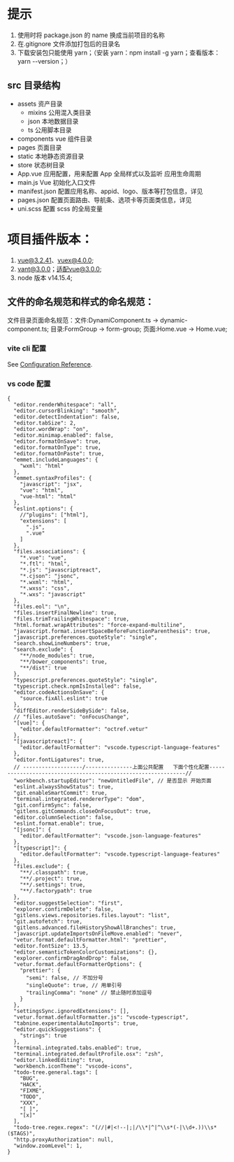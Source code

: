 # 提示

1. 使用时将 package.json 的 name 换成当前项目的名称
2. 在.gitignore 文件添加打包后的目录名
3. 下载安装包只能使用 yarn；（安装 yarn：npm install -g yarn；查看版本：yarn --version；）

## src 目录结构

- assets 资产目录
  - mixins 公用混入类目录
  - json 本地数据目录
  - ts 公用脚本目录
- components vue 组件目录
- pages 页面目录
- static 本地静态资源目录
- store 状态树目录
- App.vue 应用配置，用来配置 App 全局样式以及监听 应用生命周期
- main.js Vue 初始化入口文件
- manifest.json 配置应用名称、appid、logo、版本等打包信息，详见
- pages.json 配置页面路由、导航条、选项卡等页面类信息，详见
- uni.scss 配置 scss 的全局变量

# 项目插件版本：

1. vue@3.2.41、vuex@4.0.0;
2. vant@3.0.0；适配vue@3.0.0;
3. node 版本 v14.15.4;

## 文件的命名规范和样式的命名规范：

文件目录页面命名规范：文件:DynamiComponent.ts -> dynamic-component.ts; 目录:FormGroup -> form-group; 页面:Home.vue -> Home.vue;

### vite cli 配置

See [Configuration Reference](https://cn.vitejs.dev/).

### vs code 配置

```
{
  "editor.renderWhitespace": "all",
  "editor.cursorBlinking": "smooth",
  "editor.detectIndentation": false,
  "editor.tabSize": 2,
  "editor.wordWrap": "on",
  "editor.minimap.enabled": false,
  "editor.formatOnSave": true,
  "editor.formatOnType": true,
  "editor.formatOnPaste": true,
  "emmet.includeLanguages": {
    "wxml": "html"
  },
  "emmet.syntaxProfiles": {
    "javascript": "jsx",
    "vue": "html",
    "vue-html": "html"
  },
  "eslint.options": {
    //"plugins": ["html"],
    "extensions": [
      ".js",
      ".vue"
    ]
  },
  "files.associations": {
    "*.vue": "vue",
    "*.ftl": "html",
    "*.js": "javascriptreact",
    "*.cjson": "jsonc",
    "*.wxml": "html",
    "*.wxss": "css",
    "*.wxs": "javascript"
  },
  "files.eol": "\n",
  "files.insertFinalNewline": true,
  "files.trimTrailingWhitespace": true,
  "html.format.wrapAttributes": "force-expand-multiline",
  "javascript.format.insertSpaceBeforeFunctionParenthesis": true,
  "javascript.preferences.quoteStyle": "single",
  "search.showLineNumbers": true,
  "search.exclude": {
    "**/node_modules": true,
    "**/bower_components": true,
    "**/dist": true
  },
  "typescript.preferences.quoteStyle": "single",
  "typescript.check.npmIsInstalled": false,
  "editor.codeActionsOnSave": {
    "source.fixAll.eslint": true
  },
  "diffEditor.renderSideBySide": false,
  // "files.autoSave": "onFocusChange",
  "[vue]": {
    "editor.defaultFormatter": "octref.vetur"
  },
  "[javascriptreact]": {
    "editor.defaultFormatter": "vscode.typescript-language-features"
  },
  "editor.fontLigatures": true,
  // -------------------/---------------上面公共配置   下面个性化配置--------------------------------------------------------------//
  "workbench.startupEditor": "newUntitledFile", // 是否显示 开始页面
  "eslint.alwaysShowStatus": true,
  "git.enableSmartCommit": true,
  "terminal.integrated.rendererType": "dom",
  "git.confirmSync": false,
  "gitlens.gitCommands.closeOnFocusOut": true,
  "editor.columnSelection": false,
  "eslint.format.enable": true,
  "[jsonc]": {
    "editor.defaultFormatter": "vscode.json-language-features"
  },
  "[typescript]": {
    "editor.defaultFormatter": "vscode.typescript-language-features"
  },
  "files.exclude": {
    "**/.classpath": true,
    "**/.project": true,
    "**/.settings": true,
    "**/.factorypath": true
  },
  "editor.suggestSelection": "first",
  "explorer.confirmDelete": false,
  "gitlens.views.repositories.files.layout": "list",
  "git.autofetch": true,
  "gitlens.advanced.fileHistoryShowAllBranches": true,
  "javascript.updateImportsOnFileMove.enabled": "never",
  "vetur.format.defaultFormatter.html": "prettier",
  "editor.fontSize": 13.5,
  "editor.semanticTokenColorCustomizations": {},
  "explorer.confirmDragAndDrop": false,
  "vetur.format.defaultFormatterOptions": {
    "prettier": {
      "semi": false, // 不加分号
      "singleQuote": true, // 用单引号
      "trailingComma": "none" // 禁止随时添加逗号
    }
  },
  "settingsSync.ignoredExtensions": [],
  "vetur.format.defaultFormatter.js": "vscode-typescript",
  "tabnine.experimentalAutoImports": true,
  "editor.quickSuggestions": {
    "strings": true
  },
  "terminal.integrated.tabs.enabled": true,
  "terminal.integrated.defaultProfile.osx": "zsh",
  "editor.linkedEditing": true,
  "workbench.iconTheme": "vscode-icons",
  "todo-tree.general.tags": [
    "BUG",
    "HACK",
    "FIXME",
    "TODO",
    "XXX",
    "[ ]",
    "[x]"
  ],
  "todo-tree.regex.regex": "(//|#|<!--|;|/\\*|^|^\\s*(-|\\d+.))\\s*($TAGS)",
  "http.proxyAuthorization": null,
  "window.zoomLevel": 1,
}

```
